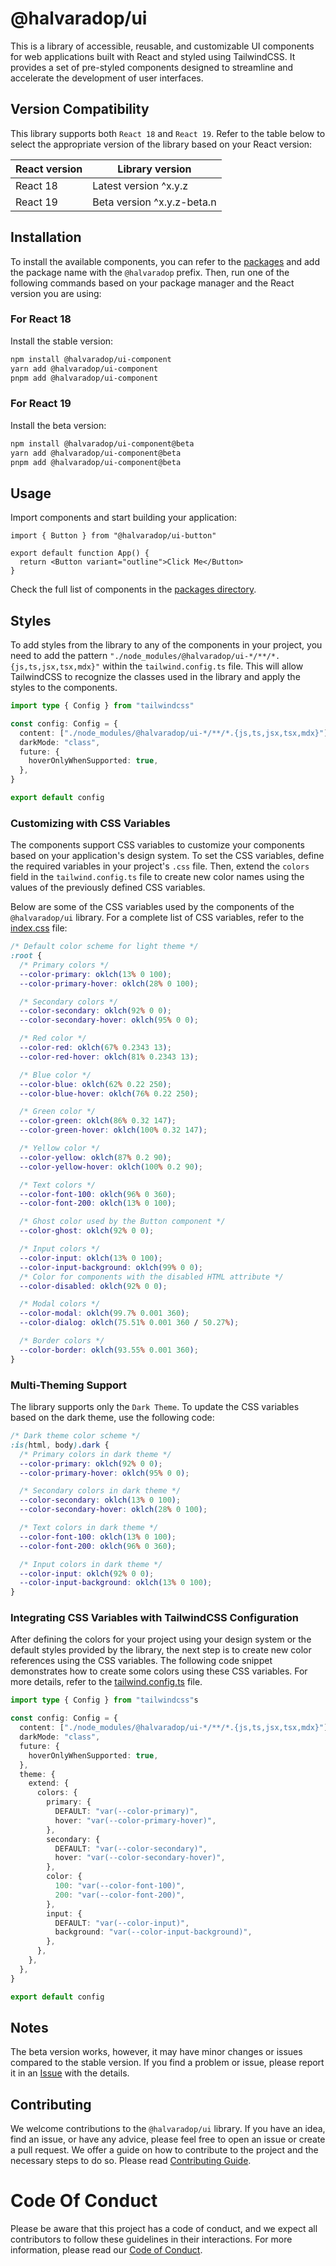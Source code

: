 # @halvaradop/ui

This is a library of accessible, reusable, and customizable UI components for web applications built with React and styled using TailwindCSS. It provides a set of pre-styled components designed to streamline and accelerate the development of user interfaces.

## Version Compatibility

This library supports both `React 18` and `React 19`. Refer to the table below to select the appropriate version of the library based on your React version:

| React version | Library version            |
| ------------- | -------------------------- |
| React 18      | Latest version ^x.y.z      |
| React 19      | Beta version ^x.y.z-beta.n |

## Installation

To install the available components, you can refer to the [packages](https://github.com/halvaradop/ui/tree/master/packages) and add the package name with the `@halvaradop` prefix. Then, run one of the following commands based on your package manager and the React version you are using:

### For React 18

Install the stable version:

```bash
npm install @halvaradop/ui-component
yarn add @halvaradop/ui-component
pnpm add @halvaradop/ui-component
```

### For React 19

Install the beta version:

```bash
npm install @halvaradop/ui-component@beta
yarn add @halvaradop/ui-component@beta
pnpm add @halvaradop/ui-component@beta
```

## Usage

Import components and start building your application:

```tsx
import { Button } from "@halvaradop/ui-button"

export default function App() {
  return <Button variant="outline">Click Me</Button>
}
```

Check the full list of components in the [packages directory](https://github.com/halvaradop/ui/tree/master/packages).

## Styles

To add styles from the library to any of the components in your project, you need to add the pattern `"./node_modules/@halvaradop/ui-*/**/*.{js,ts,jsx,tsx,mdx}"` within the `tailwind.config.ts` file. This will allow TailwindCSS to recognize the classes used in the library and apply the styles to the components.

```ts
import type { Config } from "tailwindcss"

const config: Config = {
  content: ["./node_modules/@halvaradop/ui-*/**/*.{js,ts,jsx,tsx,mdx}"],
  darkMode: "class",
  future: {
    hoverOnlyWhenSupported: true,
  },
}

export default config
```

### Customizing with CSS Variables

The components support CSS variables to customize your components based on your application's design system. To set the CSS variables, define the required variables in your project's `.css` file. Then, extend the `colors` field in the `tailwind.config.ts` file to create new color names using the values of the previously defined CSS variables.

Below are some of the CSS variables used by the components of the `@halvaradop/ui` library. For a complete list of CSS variables, refer to the [index.css](https://github.com/halvaradop/ui/blob/master/index.css) file:

```css
/* Default color scheme for light theme */
:root {
  /* Primary colors */
  --color-primary: oklch(13% 0 100);
  --color-primary-hover: oklch(28% 0 100);

  /* Secondary colors */
  --color-secondary: oklch(92% 0 0);
  --color-secondary-hover: oklch(95% 0 0);

  /* Red color */
  --color-red: oklch(67% 0.2343 13);
  --color-red-hover: oklch(81% 0.2343 13);

  /* Blue color */
  --color-blue: oklch(62% 0.22 250);
  --color-blue-hover: oklch(76% 0.22 250);

  /* Green color */
  --color-green: oklch(86% 0.32 147);
  --color-green-hover: oklch(100% 0.32 147);

  /* Yellow color */
  --color-yellow: oklch(87% 0.2 90);
  --color-yellow-hover: oklch(100% 0.2 90);

  /* Text colors */
  --color-font-100: oklch(96% 0 360);
  --color-font-200: oklch(13% 0 100);

  /* Ghost color used by the Button component */
  --color-ghost: oklch(92% 0 0);

  /* Input colors */
  --color-input: oklch(13% 0 100);
  --color-input-background: oklch(99% 0 0);
  /* Color for components with the disabled HTML attribute */
  --color-disabled: oklch(92% 0 0);

  /* Modal colors */
  --color-modal: oklch(99.7% 0.001 360);
  --color-dialog: oklch(75.51% 0.001 360 / 50.27%);

  /* Border colors */
  --color-border: oklch(93.55% 0.001 360);
}
```

### Multi-Theming Support

The library supports only the `Dark Theme`. To update the CSS variables based on the dark theme, use the following code:

```css
/* Dark theme color scheme */
:is(html, body).dark {
  /* Primary colors in dark theme */
  --color-primary: oklch(92% 0 0);
  --color-primary-hover: oklch(95% 0 0);

  /* Secondary colors in dark theme */
  --color-secondary: oklch(13% 0 100);
  --color-secondary-hover: oklch(28% 0 100);

  /* Text colors in dark theme */
  --color-font-100: oklch(13% 0 100);
  --color-font-200: oklch(96% 0 360);

  /* Input colors in dark theme */
  --color-input: oklch(92% 0 0);
  --color-input-background: oklch(13% 0 100);
}
```

### Integrating CSS Variables with TailwindCSS Configuration

After defining the colors for your project using your design system or the default styles provided by the library, the next step is to create new color references using the CSS variables. The following code snippet demonstrates how to create some colors using these CSS variables. For more details, refer to the [tailwind.config.ts](https://github.com/halvaradop/ui/blob/master/tailwind.config.ts) file.

```ts
import type { Config } from "tailwindcss"s

const config: Config = {
  content: ["./node_modules/@halvaradop/ui-*/**/*.{js,ts,jsx,tsx,mdx}"],
  darkMode: "class",
  future: {
    hoverOnlyWhenSupported: true,
  },
  theme: {
    extend: {
      colors: {
        primary: {
          DEFAULT: "var(--color-primary)",
          hover: "var(--color-primary-hover)",
        },
        secondary: {
          DEFAULT: "var(--color-secondary)",
          hover: "var(--color-secondary-hover)",
        },
        color: {
          100: "var(--color-font-100)",
          200: "var(--color-font-200)",
        },
        input: {
          DEFAULT: "var(--color-input)",
          background: "var(--color-input-background)",
        },
      },
    },
  },
}

export default config
```

## Notes

The beta version works, however, it may have minor changes or issues compared to the stable version. If you find a problem or issue, please report it in an [Issue](https://github.com/halvaradop/ui/issues) with the details.

## Contributing

We welcome contributions to the `@halvaradop/ui` library. If you have an idea, find an issue, or have any advice, please feel free to open an issue or create a pull request. We offer a guide on how to contribute to the project and the necessary steps to do so. Please read [Contributing Guide](https://github.com/halvaradop/ui/blob/master/.github/CONTRIBUTING.md).

# Code Of Conduct

Please be aware that this project has a code of conduct, and we expect all contributors to follow these guidelines in their interactions. For more information, please read our [Code of Conduct](https://github.com/halvaradop/.github/blob/master/.github/CODE_OF_CONDUCT.md).
